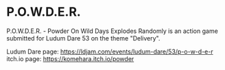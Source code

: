 # P.O.W.D.E.R.

P.O.W.D.E.R. - Powder On Wild Days Explodes Randomly is an action game submitted for Ludum Dare 53
on the theme "Delivery".

Ludum Dare page: https://ldjam.com/events/ludum-dare/53/p-o-w-d-e-r
itch.io page: https://komehara.itch.io/powder
